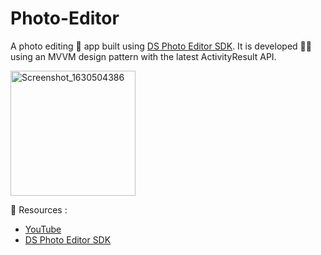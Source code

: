 # Photo-Editor
A photo editing 📸 app built using [DS Photo Editor SDK](https://www.dsphotoeditor.com/). It is developed 👨‍💻 using an MVVM design pattern with the latest ActivityResult API.

<img src="https://user-images.githubusercontent.com/86999890/135858833-03a9e16b-b92a-445d-ab54-51aaadb73ed8.gif" alt="Screenshot_1630504386" width="200"/>

🔗 Resources :
* [YouTube](https://youtu.be/wuTqs7EUP0g)
* [DS Photo Editor SDK](https://www.dsphotoeditor.com/)
